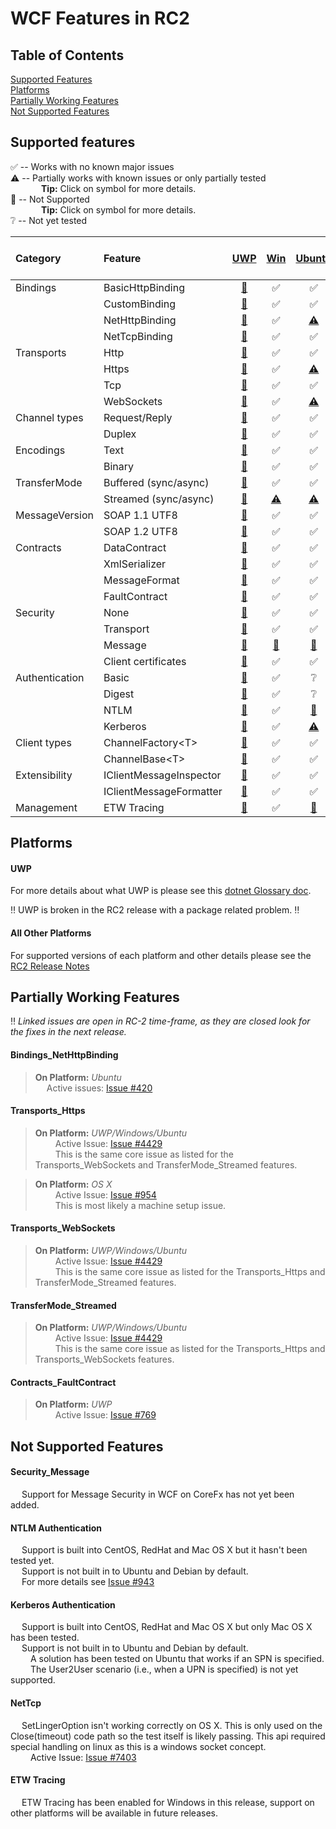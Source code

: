 WCF Features in RC2
===========================
Table of Contents
------------
[Supported Features](#supported-features)  
[Platforms](#platforms)  
[Partially Working Features](#partially-working-features)  
[Not Supported Features](#not-supported-features)  

Supported features
------------
:white_check_mark: -- Works with no known major issues  
:warning: --  Partially works with known issues or only partially tested  
&ensp;&ensp;&ensp;&ensp;&ensp;&ensp;&ensp;**Tip:** Click on symbol for more details.  
:no_entry_sign: -- Not Supported  
&ensp;&ensp;&ensp;&ensp;&ensp;&ensp;&ensp;**Tip:** Click on symbol for more details.  
:grey_question: -- Not yet tested

| Category     |  Feature              |   [UWP](#uwp)                      |  [Win](#all-other-platforms)       |   [Ubuntu](#all-other-platforms)          |   [CentOS](#all-other-platforms)       |   [RedHat](#all-other-platforms)    |   [Debian](#all-other-platforms)          |   [Mac OS X](#all-other-platforms)  |
| :-------     | :--------             | :------------:                     | :-------:                          |  :------:                                 |   :-----:                              |   :-----:                           |   :-----:                                 |   :-----:                           |
|Bindings      |BasicHttpBinding       |[:no_entry_sign:](#uwp)             |:white_check_mark:                  |:white_check_mark:                         |:white_check_mark:                      | :grey_question:                     |:grey_question:                            | :white_check_mark:                  |
|              |CustomBinding          |[:no_entry_sign:](#uwp)             |:white_check_mark:                  |:white_check_mark:                         |:white_check_mark:                      | :grey_question:                     |:grey_question:                            | :white_check_mark:                  |
|              |NetHttpBinding         |[:no_entry_sign:](#uwp)             |:white_check_mark:                  |[:warning:](#bindings_nethttpbinding)      |:white_check_mark:                      | :grey_question:                     |:grey_question:                            | :white_check_mark:                  |
|              |NetTcpBinding          |[:no_entry_sign:](#uwp)             |:white_check_mark:                  |:white_check_mark:                         |:white_check_mark:                      | :grey_question:                     |:grey_question:                            | [:no_entry_sign:](#nettcp)          |
|Transports    |Http                   |[:no_entry_sign:](#uwp)             |:white_check_mark:                  |:white_check_mark:                         |:white_check_mark:                      | :grey_question:                     |:grey_question:                            | :white_check_mark:                  |
|              |Https                  |[:no_entry_sign:](#uwp)             |:white_check_mark:                  |[:warning:](#transports_https)             |:grey_question:                         | :grey_question:                     |:grey_question:                            | [:warning:](#transports_https)      |
|              |Tcp                    |[:no_entry_sign:](#uwp)             |:white_check_mark:                  |:white_check_mark:                         |:white_check_mark:                      | :grey_question:                     |:grey_question:                            | [:no_entry_sign:](#nettcp)          |
|              |WebSockets             |[:no_entry_sign:](#uwp)             |:white_check_mark:                  |[:warning:](#transports_websockets)        |:grey_question:                         | :grey_question:                     |:grey_question:                            | :grey_question:                     |
|Channel types |Request/Reply          |[:no_entry_sign:](#uwp)             |:white_check_mark:                  |:white_check_mark:                         |:white_check_mark:                      | :grey_question:                     |:grey_question:                            | :white_check_mark:                  |
|              |Duplex                 |[:no_entry_sign:](#uwp)             |:white_check_mark:                  |:white_check_mark:                         |:white_check_mark:                      | :grey_question:                     |:grey_question:                            | :white_check_mark:                  |
|Encodings     |Text                   |[:no_entry_sign:](#uwp)             |:white_check_mark:                  |:white_check_mark:                         |:white_check_mark:                      | :grey_question:                     |:grey_question:                            | :white_check_mark:                  |
|              |Binary                 |[:no_entry_sign:](#uwp)             |:white_check_mark:                  |:white_check_mark:                         |:white_check_mark:                      | :grey_question:                     |:grey_question:                            | :white_check_mark:                  |
|TransferMode  |Buffered (sync/async)  |[:no_entry_sign:](#uwp)             |:white_check_mark:                  |:white_check_mark:                         |:white_check_mark:                      | :grey_question:                     |:grey_question:                            | :white_check_mark:                  |
|              |Streamed (sync/async)  |[:no_entry_sign:](#uwp)             |[:warning:](#transfermode_streamed) |[:warning:](#transfermode_streamed)        |:white_check_mark:                      | :grey_question:                     |:grey_question:                            | :white_check_mark:                  |
|MessageVersion|SOAP 1.1 UTF8          |[:no_entry_sign:](#uwp)             |:white_check_mark:                  |:white_check_mark:                         |:white_check_mark:                      | :grey_question:                     |:grey_question:                            | :white_check_mark:                  |
|              |SOAP 1.2 UTF8          |[:no_entry_sign:](#uwp)             |:white_check_mark:                  |:white_check_mark:                         |:white_check_mark:                      | :grey_question:                     |:grey_question:                            | :white_check_mark:                  |
|Contracts     |DataContract           |[:no_entry_sign:](#uwp)             |:white_check_mark:                  |:white_check_mark:                         |:white_check_mark:                      | :grey_question:                     |:grey_question:                            | :white_check_mark:                  |
|              |XmlSerializer          |[:no_entry_sign:](#uwp)             |:white_check_mark:                  |:white_check_mark:                         |:white_check_mark:                      | :grey_question:                     |:grey_question:                            | :white_check_mark:                  |
|              |MessageFormat          |[:no_entry_sign:](#uwp)             |:white_check_mark:                  |:white_check_mark:                         |:white_check_mark:                      | :grey_question:                     |:grey_question:                            | :white_check_mark:                  |
|              |FaultContract          |[:no_entry_sign:](#uwp)             |:white_check_mark:                  |:white_check_mark:                         |:white_check_mark:                      | :grey_question:                     |:grey_question:                            | :white_check_mark:                  |
|Security      |None                   |[:no_entry_sign:](#uwp)             |:white_check_mark:                  |:white_check_mark:                         |:white_check_mark:                      | :grey_question:                     |:grey_question:                            | :white_check_mark:                  |
|              |Transport              |[:no_entry_sign:](#uwp)             |:white_check_mark:                  |:white_check_mark:                         |:grey_question:                         | :grey_question:                     |:grey_question:                            | :white_check_mark:                  |
|              |Message                |[:no_entry_sign:](#security_message)|[:no_entry_sign:](#security_message)|[:no_entry_sign:](#security_message)       |[:no_entry_sign:](#security_message)    | [:no_entry_sign:](#security_message)|[:no_entry_sign:](#security_message)       | [:no_entry_sign:](#security_message)|
|              |Client certificates    |[:no_entry_sign:](#uwp)             |:white_check_mark:                  |:white_check_mark:                         |:grey_question:                         | :grey_question:                     |:grey_question:                            | :white_check_mark:                  |
|Authentication|Basic                  |[:no_entry_sign:](#uwp)             |:white_check_mark:                  |:grey_question:                            |:grey_question:                         | :grey_question:                     |:grey_question:                            | :grey_question:                     |
|              |Digest                 |[:no_entry_sign:](#uwp)             |:white_check_mark:                  |:grey_question:                            |:grey_question:                         | :grey_question:                     |:grey_question:                            | :grey_question:                     |
|              |NTLM                   |[:no_entry_sign:](#uwp)             |:white_check_mark:                  |[:no_entry_sign:](#ntlm-authentication)    |:grey_question:                         | :grey_question:                     |[:no_entry_sign:](#ntlm-authentication)    | :grey_question:                     |
|              |Kerberos               |[:no_entry_sign:](#uwp)             |:white_check_mark:                  |[:warning:](#kerberos-authentication)      |:grey_question:                         | :grey_question:                     |[:no_entry_sign:](#kerberos-authentication)| :white_check_mark:                  |
|Client types  |ChannelFactory\<T\>    |[:no_entry_sign:](#uwp)             |:white_check_mark:                  |:white_check_mark:                         |:white_check_mark:                      | :grey_question:                     |:grey_question:                            | :white_check_mark:                  |
|              |ChannelBase\<T\>       |[:no_entry_sign:](#uwp)             |:white_check_mark:                  |:white_check_mark:                         |:white_check_mark:                      | :grey_question:                     |:grey_question:                            | :white_check_mark:                  |
|Extensibility |IClientMessageInspector|[:no_entry_sign:](#uwp)             |:white_check_mark:                  |:white_check_mark:                         |:white_check_mark:                      | :grey_question:                     |:grey_question:                            | :white_check_mark:                  |
|              |IClientMessageFormatter|[:no_entry_sign:](#uwp)             |:white_check_mark:                  |:white_check_mark:                         |:white_check_mark:                      | :grey_question:                     |:grey_question:                            | :white_check_mark:                  |
|Management    |ETW Tracing            |[:no_entry_sign:](#etw-tracing)     |:white_check_mark:                  |[:no_entry_sign:](#etw-tracing)            |[:no_entry_sign:](#etw-tracing)         | [:no_entry_sign:](#etw-tracing)     |[:no_entry_sign:](#etw-tracing)            | [:no_entry_sign:](#etw-tracing)     |


Platforms
------------

#### UWP
For more details about what UWP is please see this [dotnet Glossary doc](https://github.com/dotnet/corefx/blob/master/Documentation/project-docs/glossary.md).

:bangbang: UWP is broken in the RC2 release with a package related problem. :bangbang:  

#### All Other Platforms
For supported versions of each platform and other details please see the [RC2 Release Notes](https://github.com/leecow/core/blob/2c2cbf31604fe9c01fa83dae989f554b9b2f3d75/release-notes/Release-Notes-RC2.md)  

Partially Working Features
------------
:bangbang: *Linked issues are open in RC-2 time-frame, as they are closed look for the fixes in the next release.*  
#### Bindings_NetHttpBinding  

> **On Platform:** *Ubuntu*  
>&ensp;&ensp; Active issues: [Issue #420](https://github.com/dotnet/wcf/issues/420)

#### Transports_Https  
> **On Platform:** *UWP/Windows/Ubuntu*  
>&ensp;&ensp;&ensp;&ensp; Active Issue: [Issue #4429](https://github.com/dotnet/corefx/issues/4429)  
>&ensp;&ensp;&ensp;&ensp; This is the same core issue as listed for the Transports_WebSockets and TransferMode_Streamed features.  

> **On Platform:** *OS X*  
>&ensp;&ensp;&ensp;&ensp; Active Issue: [Issue #954](https://github.com/dotnet/wcf/issues/954)  
>&ensp;&ensp;&ensp;&ensp; This is most likely a machine setup issue.

#### Transports_WebSockets  
> **On Platform:** *UWP/Windows/Ubuntu*  
>&ensp;&ensp;&ensp;&ensp; Active Issue: [Issue #4429](https://github.com/dotnet/corefx/issues/4429)  
>&ensp;&ensp;&ensp;&ensp; This is the same core issue as listed for the Transports_Https and TransferMode_Streamed features.  

#### TransferMode_Streamed  
> **On Platform:** *UWP/Windows/Ubuntu*  
>&ensp;&ensp;&ensp;&ensp; Active Issue: [Issue #4429](https://github.com/dotnet/corefx/issues/4429)  
>&ensp;&ensp;&ensp;&ensp; This is the same core issue as listed for the Transports_Https and Transports_WebSockets features.  

#### Contracts_FaultContract  
> **On Platform:** *UWP*  
>&ensp;&ensp;&ensp;&ensp; Active Issue: [Issue #769](https://github.com/dotnet/wcf/issues/769)  

Not Supported Features
------------

#### Security_Message  
&ensp;&ensp; Support for Message Security in WCF on CoreFx has not yet been added.  

#### NTLM Authentication  
&ensp;&ensp; Support is built into CentOS, RedHat and Mac OS X but it hasn't been tested yet.  
&ensp;&ensp; Support is not built in to Ubuntu and Debian by default.  
&ensp;&ensp; For more details see [Issue #943](https://github.com/dotnet/wcf/issues/943)  

#### Kerberos Authentication  
&ensp;&ensp; Support is built into CentOS, RedHat and Mac OS X but only Mac OS X has been tested.  
&ensp;&ensp; Support is not built in to Ubuntu and Debian by default.  
&ensp;&ensp;&ensp;&ensp; A solution has been tested on Ubuntu that works if an SPN is specified.  
&ensp;&ensp;&ensp;&ensp; The User2User scenario (i.e., when a UPN is specified) is not yet supported.  

#### NetTcp  
&ensp;&ensp; SetLingerOption isn't working correctly on OS X. This is only used on the Close(timeout) code path so the test itself is likely passing. This api required special handling on linux as this is a windows socket concept.  
&ensp;&ensp;&ensp;&ensp; Active Issue: [Issue #7403](https://github.com/dotnet/corefx/issues/7403)  

#### ETW Tracing
&ensp;&ensp; ETW Tracing has been enabled for Windows in this release, support on other platforms will be available in future releases.